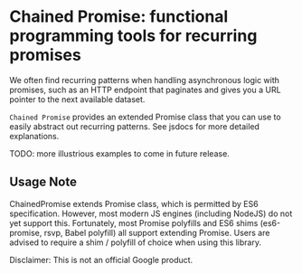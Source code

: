 # Chained Promise: functional programming tools for recurring promises

We often find recurring patterns when handling asynchronous logic with promises, such as an HTTP endpoint that paginates and gives you a URL pointer to the next available dataset.

`Chained Promise` provides an extended Promise class that you can use to easily abstract out recurring patterns. See jsdocs for more detailed explanations.

TODO: more illustrious examples to come in future release.

## Usage Note

ChainedPromise extends Promise class, which is permitted by ES6 specification. However, most modern JS engines (including NodeJS) do not yet support this. Fortunately, most Promise polyfills and ES6 shims (es6-promise, rsvp, Babel polyfill) all support extending Promise. Users are advised to require a shim / polyfill of choice when using this library.

Disclaimer: This is not an official Google product.
